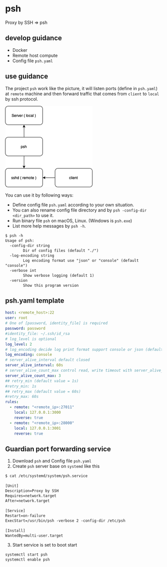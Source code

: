 # psh

Proxy by SSH => psh

## develop guidance

- Docker
- Remote host compute
- Config file `psh.yaml`

## use guidance

  The project `psh` work like the picture, it will listen ports (define in `psh.yaml`) at `remote`
  machine and then forward traffic that comes from `client` to `local` by ssh protocol.

  ![alt struct](docs/assets/struct.png)

  You can use it by following ways:

- Define config file `psh.yaml` according to your own situation.
- You can also rename config file directory and by `psh -config-dir <dir_path>` to use it.
- Run binary file `psh` on macOS, Linux. (Windows is `psh.exe`)
- List more help messages by `psh -h`.
```shell
$ psh -h
Usage of psh:
  -config-dir string
        Dir of config files (default "./")
  -log-encoding string
        Log encoding format use "json" or "console" (default "console")
  -verbose int
        Show verbose logging (default 1)
  -version
        Show this program version

```

## psh.yaml template

```yaml
host: <remote_host>:22
user: root
# One of [password, identity_file] is required
password: password
#identity_file: ~/.ssh/id_rsa
# log_level is optional
log_level: 2
# log_encoding decide log print format support console or json (default value is console)
log_encoding: console
# server_alive_interval default closed
server_alive_interval: 60s
# server_alive_count_max control read, write timeout with server_alive_interval
server_alive_count_max: 3
## retry_min (default value = 1s)
#retry_min: 1s
## retry_max (default value = 60s)
#retry_max: 60s
rules:
  - remote: "<remote_ip>:27011"
    local: 127.0.0.1:3000
    reverse: true
  - remote: "<remote_ip>:28000"
    local: 127.0.0.1:3001
    reverse: true
```

## Guardian port forwarding service

1. Download `psh` and Config file `psh.yaml`
2. Create `psh` server base on `systemd` like this
```shell
$ cat /etc/systemd/system/psh.service

[Unit]
Description=Proxy by SSH
Requires=network.target
After=network.target

[Service]
Restart=on-failure
ExecStart=/usr/bin/psh -verbose 2 -config-dir /etc/psh

[Install]
WantedBy=multi-user.target
```
3. Start service is set to boot start

```shell
systemctl start psh
systemctl enable psh
```
